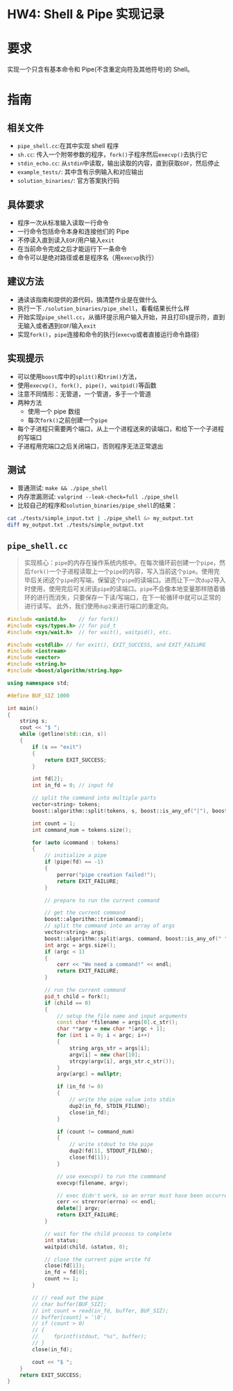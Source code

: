# HW4: Shell & Pipe 实现记录


# 要求

实现一个只含有基本命令和 Pipe(不含重定向符及其他符号)的 Shell。

# 指南

## 相关文件

- `pipe_shell.cc`:在其中实现 shell 程序
- `sh.cc`: 传入一个附带参数的程序，`fork()`子程序然后`execvp()`去执行它
- `stdin_echo.cc`: 从`stdin`中读取，输出读取的内容，直到获取`EOF`，然后停止
- `example_tests/`: 其中含有示例输入和对应输出
- `solution_binaries/`: 官方答案执行码

## 具体要求

- 程序一次从标准输入读取一行命令
- 一行命令包括命令本身和连接他们的 Pipe
- 不停读入直到读入`EOF`/用户输入`exit`
- 在当前命令完成之后才能运行下一条命令
- 命令可以是绝对路径或者是程序名（用`execvp`执行）

## 建议方法

- 通读该指南和提供的源代码，搞清楚作业是在做什么
- 执行一下`./solution_binaries/pipe_shell`，看看结果长什么样
- 开始实现`pipe_shell.cc`，从循环提示用户输入开始，并且打印`$`提示符，直到无输入或者遇到`EOF`/输入`exit`
- 实现`fork()`，`pipe`连接和命令的执行(`execvp`或者直接运行命令路径)

## 实现提示

- 可以使用`boost`库中的`split()`和`trim()`方法，
- 使用`execvp(), fork(), pipe(), waitpid()`等函数
- 注意不同情形：无管道，一个管道，多于一个管道
- 两种方法
  - 使用一个 pipe 数组
  - 每次`fork()`之前创建一个`pipe`
- 每个子进程只需要两个端口，从上一个进程送来的读端口，和给下一个子进程的写端口
- 子进程用完端口之后关闭端口，否则程序无法正常退出

## 测试

- 普通测试: `make && ./pipe_shell`
- 内存泄漏测试: `valgrind --leak-check=full ./pipe_shell`
- 比较自己的程序和`solution_binaries/pipe_shell`的结果：

```bash
cat ./tests/simple_input.txt | ./pipe_shell &> my_output.txt
diff my_output.txt ./tests/simple_output.txt
```

## `pipe_shell.cc`

> 实现核心：`pipe`的内存在操作系统内核中。在每次循环前创建一个`pipe`，然后`fork()`一个子进程读取上一个`pipe`的内容，写入当前这个`pipe`。使用完毕后关闭这个`pipe`的写端，保留这个`pipe`的读端口。进而让下一次`dup2`导入时使用，使用完后可关闭该`pipe`的读端口。`pipe`不会像本地变量那样随着循环的进行而消失，只要保存一下读/写端口，在下一轮循环中就可以正常的进行读写。
> 此外，我们使用`dup2`来进行端口的重定向。

```cpp
#include <unistd.h>    // for fork()
#include <sys/types.h> // for pid_t
#include <sys/wait.h>  // for wait(), waitpid(), etc.

#include <cstdlib> // for exit(), EXIT_SUCCESS, and EXIT_FAILURE
#include <iostream>
#include <vector>
#include <string.h>
#include <boost/algorithm/string.hpp>

using namespace std;

#define BUF_SIZ 1000

int main()
{
    string s;
    cout << "$ ";
    while (getline(std::cin, s))
    {
        if (s == "exit")
        {
            return EXIT_SUCCESS;
        }

        int fd[2];
        int in_fd = 0; // input fd

        // split the command into multiple parts
        vector<string> tokens;
        boost::algorithm::split(tokens, s, boost::is_any_of("|"), boost::token_compress_on);

        int count = 1;
        int command_num = tokens.size();

        for (auto &command : tokens)
        {
            // initialize a pipe
            if (pipe(fd) == -1)
            {
                perror("pipe creation failed!");
                return EXIT_FAILURE;
            }

            // prepare to run the current command

            // get the current command
            boost::algorithm::trim(command);
            // split the command into an array of args
            vector<string> args;
            boost::algorithm::split(args, command, boost::is_any_of(" "), boost::token_compress_on);
            int argc = args.size();
            if (argc < 1)
            {
                cerr << "We need a command!" << endl;
                return EXIT_FAILURE;
            }

            // run the current command
            pid_t child = fork();
            if (child == 0)
            {
                // setup the file name and input arguments
                const char *filename = args[0].c_str();
                char **argv = new char *[argc + 1];
                for (int i = 0; i < argc; i++)
                {
                    string args_str = args[i];
                    argv[i] = new char[10];
                    strcpy(argv[i], args_str.c_str());
                }
                argv[argc] = nullptr;

                if (in_fd != 0)
                {
                    // write the pipe value into stdin
                    dup2(in_fd, STDIN_FILENO);
                    close(in_fd);
                }

                if (count != command_num)
                {
                    // write stdout to the pipe
                    dup2(fd[1], STDOUT_FILENO);
                    close(fd[1]);
                }

                // use execvp() to run the commmand
                execvp(filename, argv);

                // exec didn't work, so an error must have been occurred
                cerr << strerror(errno) << endl;
                delete[] argv;
                return EXIT_FAILURE;
            }

            // wait for the child process to complete
            int status;
            waitpid(child, &status, 0);

            // close the current pipe write fd
            close(fd[1]);
            in_fd = fd[0];
            count += 1;
        }

        // // read out the pipe
        // char buffer[BUF_SIZ];
        // int count = read(in_fd, buffer, BUF_SIZ);
        // buffer[count] = '\0';
        // if (count > 0)
        // {
        //     fprintf(stdout, "%s", buffer);
        // }
        close(in_fd);

        cout << "$ ";
    }
    return EXIT_SUCCESS;
}
```

